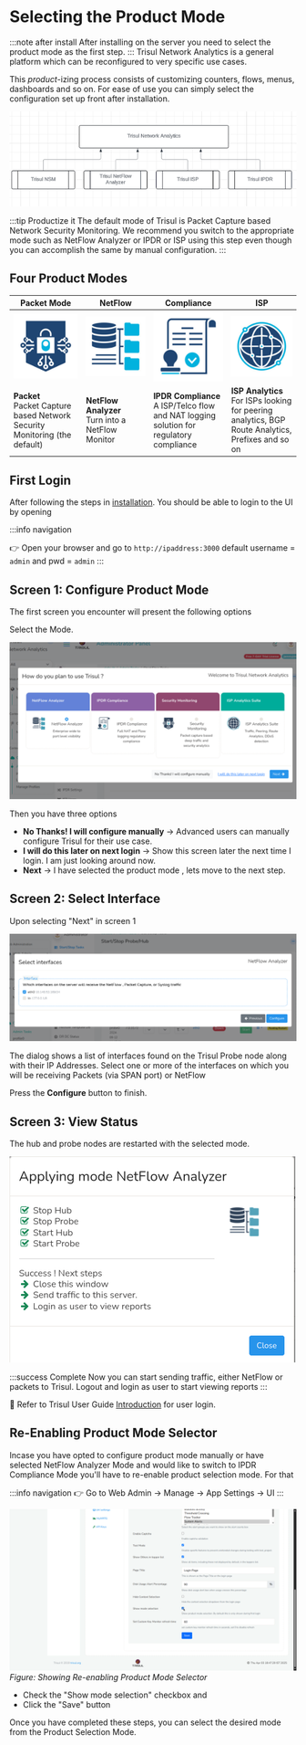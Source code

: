 # Selecting the Product Mode

:::note after install
After installing on the server you need to select the product mode as the first step.
:::
Trisul Network Analytics is a general platform which can be reconfigured to very specific use cases.  

This *product*-izing process consists of customizing counters, flows, menus, dashboards and so on. For ease of use you can simply select the configuration set up front after installation.

![product](images/platform-products.png)


:::tip Productize it
The default mode of Trisul is Packet Capture based Network Security Monitoring. We recommend you switch to the appropriate mode such as NetFlow Analyzer or IPDR or ISP using this step even though you can accomplish the same by manual configuration.
:::

## Four Product Modes


|Packet Mode|NetFlow|Compliance|ISP|
|---|---|---|---|
|![Packet Mode](images/nsm_prod.png)|![NetFlow Mode](images/netflow_prod.png)|![IPDR Compliance](images/ipdr_prod.png) |![ISP](images/isp_prod.png)|
|**Packet** <br/>Packet Capture based Network Security Monitoring (the default)|**NetFlow Analyzer**<br/>Turn into a NetFlow Monitor|**IPDR Compliance**<br/>A ISP/Telco flow and NAT logging solution for regulatory compliance|**ISP Analytics**<br/> For ISPs looking for peering analytics, BGP Route Analytics, Prefixes and so on|


## First Login

After following the steps in [installation](doinstall). You should be able to login to the UI by opening 


:::info navigation

:point_right:  Open your browser and go to `http://ipaddress:3000`  default username = `admin` and pwd = `admin` 
:::


## Screen 1: Configure Product Mode

The first screen you encounter will present the following options

Select the Mode.

![select product mode](images/selectmode.png)

Then you have three options  


* **No Thanks! I will configure manually** &rarr; Advanced users can manually configure Trisul for their use case.
* **I will do this later on next login** &rarr;  Show this screen later the next time I login. I am just looking around now. 
* **Next** &rarr; I have selected the product mode , lets move to the next step.



## Screen 2: Select Interface

Upon selecting "Next" in screen 1 

![select interface](images/selectinterface.png)

The dialog shows a list of interfaces found on the Trisul Probe node along with their IP Addresses. Select one or more of the interfaces on which you will be receiving Packets (via SPAN port) or NetFlow 


Press the **Configure** button to finish.

## Screen 3: View Status

The hub and probe nodes are restarted with the selected mode.


![status message](images/mode_status.png)


:::success Complete
Now you can start sending traffic, either NetFlow or packets to Trisul.
Logout and login as user to start viewing reports
:::


:memo: Refer to Trisul User Guide [Introduction](/docs/ug/ui/) for user login. 

## Re-Enabling Product Mode Selector

Incase you have opted to configure product mode manually or have selected NetFlow Analyzer Mode and would like to switch to  IPDR Compliance Mode you'll have to re-enable product selection mode. For that

:::info navigation
:point_right: Go to Web Admin &rarr; Manage &rarr; App Settings &rarr; UI
:::

![](images/reenable_productmode.png)  
*Figure: Showing Re-enabling Product Mode Selector*

- Check the "Show mode selection" checkbox and
- Click the "Save" button

Once you have completed these steps, you can select the desired mode from the Product Selection Mode.










